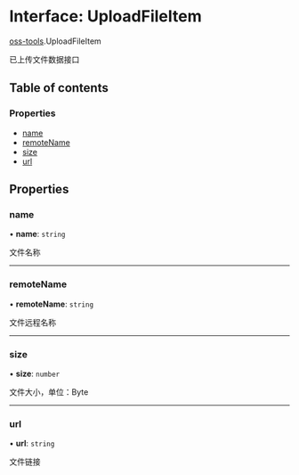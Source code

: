 # Interface: UploadFileItem

[oss-tools](../wiki/oss-tools).UploadFileItem

已上传文件数据接口

## Table of contents

### Properties

- [name](../wiki/oss-tools.UploadFileItem#name)
- [remoteName](../wiki/oss-tools.UploadFileItem#remotename)
- [size](../wiki/oss-tools.UploadFileItem#size)
- [url](../wiki/oss-tools.UploadFileItem#url)

## Properties

### name

• **name**: `string`

文件名称

___

### remoteName

• **remoteName**: `string`

文件远程名称

___

### size

• **size**: `number`

文件大小，单位：Byte

___

### url

• **url**: `string`

文件链接

